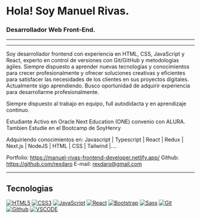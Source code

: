 # Hola! Soy Manuel Rivas.
### Desarrollador Web Front-End.


---
<!--
[![Instagram](https://www.instagram.com/manuel_rivasb/)
[![LinkedIn](https://www.linkedin.com/in/manuel-rivas-a56709200/)
[![Web](https://manuel-rivas-frontend-developer.netlify.app/)
-->

---

Soy desarrollador frontend con experiencia en HTML, CSS, JavaScript y React, experto en control de versiones con Git/GitHub y metodologías ágiles. Siempre dispuesto a aprender nuevas tecnologías y conocimientos para crecer profesionalmente y ofrecer soluciones creativas y eficientes para satisfacer las necesidades de los clientes en sus proyectos digitales. Actualmente sigo aprendiendo. Busco oportunidad de adquirir experiencia para desarrollarme profesionalmente.

Siempre dispuesto al trabajo en equipo, full autodidacta y en aprendizaje continuo.

Estudiante Activo en Oracle Next Education (ONE) convenio con ALURA.
Tambien Estudie en el Bootcamp de SoyHenry

Adquiriendo conocimientos en:
Javascript | Typescript | React | Redux | Next.js | NodeJS | HTML | CSS | Tailwind |....

Portfolio: https://manuel-rivas-frontend-developer.netlify.app/
Github: https://github.com/rexdaro
E-mail: rexdaro@gmail.com

---

## Tecnologias
[![HTML5](https://img.shields.io/badge/HTML5-E34F26?style=for-the-badge&logo=html5&logoColor=white&labelColor=101010)]()
[![CSS3](https://img.shields.io/badge/CSS3-1572B6?style=for-the-badge&logo=css3&logoColor=white&labelColor=101010)]()
[![JavaScript](https://img.shields.io/badge/JavaScript-F7DF1E?style=for-the-badge&logo=javascript&logoColor=white&labelColor=101010)]()
[![React](https://img.shields.io/badge/React-087EA4?style=for-the-badge&logo=react&logoColor=white&labelColor=101010)]()
[![Bootstrap](https://img.shields.io/badge/Bootstrap-7430F8?style=for-the-badge&logo=bootstrap&logoColor=white&labelColor=101010)]()
[![Sass](https://img.shields.io/badge/Sass-BF4080?style=for-the-badge&logo=sass&logoColor=white&labelColor=101010)]()
[![Git](https://img.shields.io/badge/Git-b32c07?style=for-the-badge&logo=git&logoColor=white&labelColor=101010)]()
[![Github](https://img.shields.io/badge/Github-5f5f5f?style=for-the-badge&logo=github&logoColor=white&labelColor=101010)]()
[![VSCODE](https://img.shields.io/badge/VS-VSCode-1572B6?style=for-the-badge&logo=vscode3&logoColor=white&labelColor=101010)]()



